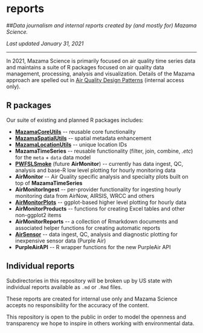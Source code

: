 # reports

##_Data journalism and internal reports created by (and mostly for) 
Mazama Science._

_Last updated January 31, 2021_

----

In 2021, Mazama Science is primarily focused on air quality time series data and maintains
a suite of R packages focused on air quality data management, processing,
analysis and visualization. Details of the Mazama approach are spelled out in
[Air Quality Design Patterns](https://github.com/MazamaScience/deliverables/wiki/Air-Quality-Design-Patterns) (internal access only).

## R packages

Our suite of existing and planned R packages includes:

* **[MazamaCoreUtils](https://mazamascience.github.io/MazamaCoreUtils/)** -- reusable core functionality
* **[MazamaSpatialUtils](https://mazamascience.github.io/MazamaSpatialUtils/)** -- spatial metadata enhancement
* **[MazamaLocationUtils](https://mazamascience.github.io/MazamaLocationUtils/)** -- unique location IDs
* **MazamaTimeSeries** -- reusable functionality (filter, join, combine, _.etc_) for the `meta` + `data` data model
* **[PWFSLSmoke](https://mazamascience.github.io/PWFSLSmoke/)** (future **AirMonitor**) -- currently has data ingest, QC, analysis and base-R low level plotting for hourly monitoring data
* **AirMonitor** -- Air Quality specific analysis and specialty plots built on top of **MazamaTimeSeries**
* **AirMonitorIngest** -- per-provider functionality for ingesting hourly monitoring data from AirNow, AIRSIS, WRCC and others
* **[AirMonitorPlots](https://mazamascience.github.io/AirMonitorPlots/)** -- ggplot-based higher level plotting for hourly data
* **AirMonitorProducts** -- functions for creating Excel tables and other non-ggplot2 items
* **AirMonitorReports** -- a collection of Rmarkdown documents and associated helper functions for creating automatic reports
* **[AirSensor](https://mazamascience.github.io/AirSensor/)** -- data ingest, QC, analysis and diagnostic plotting for inexpensive sensor data (Purple Air)
* **PurpleAirAPI** -- R wrapper functions for the new PurpleAir API

## Individual reports

Subdirectories in this repository will be broken up by US state with individual
reports available as `.md` or `.Rmd` files.

These reports are created for internal use only and Mazama Science accepts no 
responsibility for the accuracy of the content.

This repository is open to the public in order to model the openness and
transparency we hope to inspire in others working with environmental data.
